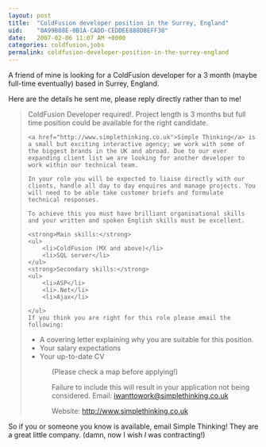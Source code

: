 ```yaml
---
layout: post
title:  "ColdFusion developer position in the Surrey, England"
uid:	"8A99B08E-0B1A-CADD-CEDDEE888D8EFF38"
date:   2007-02-06 11:07 AM +0000
categories: coldfusion,jobs
permalink: coldfusion-developer-position-in-the-surrey-england
---
```

A friend of mine is looking for a ColdFusion developer for a 3 month (maybe full-time eventually) based in Surrey, England. 

Here are the details he sent me, please reply directly rather than to me!
<blockquote>
	ColdFusion Developer required!. Project length is 3 months but full time position could be available for the right candidate.

	<a href="http://www.simplethinking.co.uk">Simple Thinking</a> is a small but exciting interactive agency; we work with some of the biggest brands in the UK and abroad. Due to our ever expanding client list we are looking for another developer to work within our technical team.

	In your role you will be expected to liaise directly with our clients, handle all day to day enquires and manage projects. You will need to be able take customer briefs and formulate technical responses.

	To achieve this you must have brilliant organisational skills and your written and spoken English skills must be excellent.

	<strong>Main skills:</strong>
	<ul>
		<li>ColdFusion (MX and above)</li>
		<li>SQL server</li>
	</ul>
	<strong>Secondary skills:</strong>
	<ul>
		<li>ASP</li>
		<li>.Net</li>
		<li>Ajax</li>
		
	</ul>
	If you think you are right for this role please email the following:
<ul>
<li>A covering letter explaining why you are suitable for this position.</li>
<li>Your salary expectations </li>
<li>Your up-to-date CV</li>
<ul>
(Please check a map before applying!) 

Failure to include this will result in your application not being considered.
Email: <a href="mailto:iwanttowork@simplethinking.co.uk">iwanttowork@simplethinking.co.uk</a>

Website: <a href="http://www.simplethinking.co.uk" target="_blank">http://www.simplethinking.co.uk</a>
</blockquote>

So if you or someone you know is available, email Simple Thinking!  They are a great little company. (damn, now I wish *I* was contracting!)